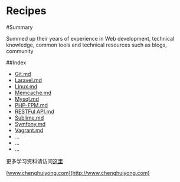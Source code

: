 # Recipes

#Summary

Summed up their years of experience in Web development, technical knowledge, common tools and technical resources such as blogs, community


##Index


 + [Git.md](https://github.com/Brave-Cheng/Recipes/blob/master/Recipes/Git.md)
 + [Laravel.md](https://github.com/Brave-Cheng/Recipes/blob/master/Recipes/Laravel.md)
 + [Linux.md](https://github.com/Brave-Cheng/Recipes/blob/master/Recipes/Linux.md)
 + [Memcache.md](https://github.com/Brave-Cheng/Recipes/blob/master/Recipes/Memcache.md)
 + [Mysql.md](https://github.com/Brave-Cheng/Recipes/blob/master/Recipes/MYSQL.md)
 + [PHP-FPM.md](https://github.com/Brave-Cheng/Recipes/blob/master/Recipes/PHP-FPM.md)
 + [RESTFul API.md](https://github.com/Brave-Cheng/Recipes/blob/master/Recipes/RESTFul%20API.md)
 + [Sublime.md](https://github.com/Brave-Cheng/Recipes/blob/master/Recipes/Sublime.md)
 + [Symfony.md](https://github.com/Brave-Cheng/Recipes/blob/master/Recipes/Symfony.md)
 + [Vagrant.md](https://github.com/Brave-Cheng/Recipes/blob/master/Recipes/Vagrant.md)
 + ...
 + ...
 + ...

更多学习资料请访问[这里](https://github.com/Brave-Cheng/Recipes/tree/master/Recipes)

[www.chenghuiyong.com](http://www.chenghuiyong.com)
